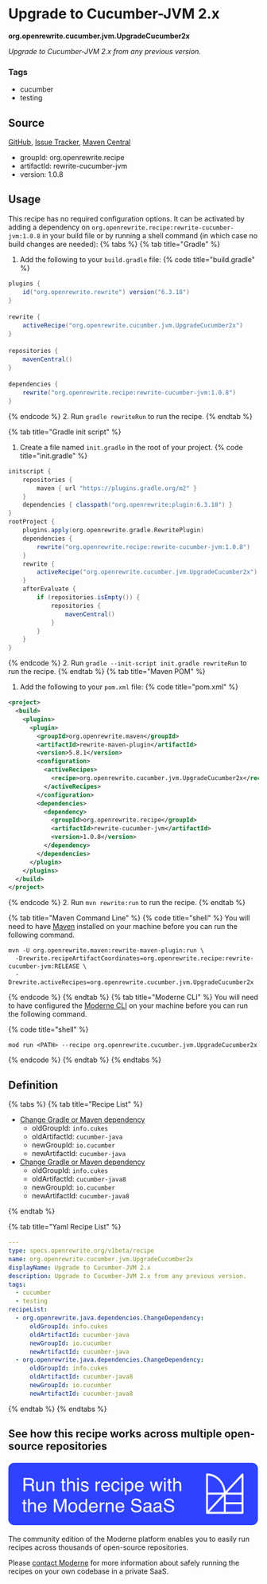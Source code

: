 # Upgrade to Cucumber-JVM 2.x

**org.openrewrite.cucumber.jvm.UpgradeCucumber2x**

_Upgrade to Cucumber-JVM 2.x from any previous version._

### Tags

* cucumber
* testing

## Source

[GitHub](https://github.com/openrewrite/rewrite-cucumber-jvm/blob/main/src/main/resources/META-INF/rewrite/cucumber.yml), [Issue Tracker](https://github.com/openrewrite/rewrite-cucumber-jvm/issues), [Maven Central](https://central.sonatype.com/artifact/org.openrewrite.recipe/rewrite-cucumber-jvm/1.0.8/jar)

* groupId: org.openrewrite.recipe
* artifactId: rewrite-cucumber-jvm
* version: 1.0.8


## Usage

This recipe has no required configuration options. It can be activated by adding a dependency on `org.openrewrite.recipe:rewrite-cucumber-jvm:1.0.8` in your build file or by running a shell command (in which case no build changes are needed): 
{% tabs %}
{% tab title="Gradle" %}
1. Add the following to your `build.gradle` file:
{% code title="build.gradle" %}
```groovy
plugins {
    id("org.openrewrite.rewrite") version("6.3.18")
}

rewrite {
    activeRecipe("org.openrewrite.cucumber.jvm.UpgradeCucumber2x")
}

repositories {
    mavenCentral()
}

dependencies {
    rewrite("org.openrewrite.recipe:rewrite-cucumber-jvm:1.0.8")
}
```
{% endcode %}
2. Run `gradle rewriteRun` to run the recipe.
{% endtab %}

{% tab title="Gradle init script" %}
1. Create a file named `init.gradle` in the root of your project.
{% code title="init.gradle" %}
```groovy
initscript {
    repositories {
        maven { url "https://plugins.gradle.org/m2" }
    }
    dependencies { classpath("org.openrewrite:plugin:6.3.18") }
}
rootProject {
    plugins.apply(org.openrewrite.gradle.RewritePlugin)
    dependencies {
        rewrite("org.openrewrite.recipe:rewrite-cucumber-jvm:1.0.8")
    }
    rewrite {
        activeRecipe("org.openrewrite.cucumber.jvm.UpgradeCucumber2x")
    }
    afterEvaluate {
        if (repositories.isEmpty()) {
            repositories {
                mavenCentral()
            }
        }
    }
}
```
{% endcode %}
2. Run `gradle --init-script init.gradle rewriteRun` to run the recipe.
{% endtab %}
{% tab title="Maven POM" %}
1. Add the following to your `pom.xml` file:
{% code title="pom.xml" %}
```xml
<project>
  <build>
    <plugins>
      <plugin>
        <groupId>org.openrewrite.maven</groupId>
        <artifactId>rewrite-maven-plugin</artifactId>
        <version>5.8.1</version>
        <configuration>
          <activeRecipes>
            <recipe>org.openrewrite.cucumber.jvm.UpgradeCucumber2x</recipe>
          </activeRecipes>
        </configuration>
        <dependencies>
          <dependency>
            <groupId>org.openrewrite.recipe</groupId>
            <artifactId>rewrite-cucumber-jvm</artifactId>
            <version>1.0.8</version>
          </dependency>
        </dependencies>
      </plugin>
    </plugins>
  </build>
</project>
```
{% endcode %}
2. Run `mvn rewrite:run` to run the recipe.
{% endtab %}

{% tab title="Maven Command Line" %}
{% code title="shell" %}
You will need to have [Maven](https://maven.apache.org/download.cgi) installed on your machine before you can run the following command.

```shell
mvn -U org.openrewrite.maven:rewrite-maven-plugin:run \
  -Drewrite.recipeArtifactCoordinates=org.openrewrite.recipe:rewrite-cucumber-jvm:RELEASE \
  -Drewrite.activeRecipes=org.openrewrite.cucumber.jvm.UpgradeCucumber2x
```
{% endcode %}
{% endtab %}
{% tab title="Moderne CLI" %}
You will need to have configured the [Moderne CLI](https://docs.moderne.io/moderne-cli/cli-intro) on your machine before you can run the following command.

{% code title="shell" %}
```shell
mod run <PATH> --recipe org.openrewrite.cucumber.jvm.UpgradeCucumber2x
```
{% endcode %}
{% endtab %}
{% endtabs %}

## Definition

{% tabs %}
{% tab title="Recipe List" %}
* [Change Gradle or Maven dependency](../../java/dependencies/changedependency.md)
  * oldGroupId: `info.cukes`
  * oldArtifactId: `cucumber-java`
  * newGroupId: `io.cucumber`
  * newArtifactId: `cucumber-java`
* [Change Gradle or Maven dependency](../../java/dependencies/changedependency.md)
  * oldGroupId: `info.cukes`
  * oldArtifactId: `cucumber-java8`
  * newGroupId: `io.cucumber`
  * newArtifactId: `cucumber-java8`

{% endtab %}

{% tab title="Yaml Recipe List" %}
```yaml
---
type: specs.openrewrite.org/v1beta/recipe
name: org.openrewrite.cucumber.jvm.UpgradeCucumber2x
displayName: Upgrade to Cucumber-JVM 2.x
description: Upgrade to Cucumber-JVM 2.x from any previous version.
tags:
  - cucumber
  - testing
recipeList:
  - org.openrewrite.java.dependencies.ChangeDependency:
      oldGroupId: info.cukes
      oldArtifactId: cucumber-java
      newGroupId: io.cucumber
      newArtifactId: cucumber-java
  - org.openrewrite.java.dependencies.ChangeDependency:
      oldGroupId: info.cukes
      oldArtifactId: cucumber-java8
      newGroupId: io.cucumber
      newArtifactId: cucumber-java8

```
{% endtab %}
{% endtabs %}

## See how this recipe works across multiple open-source repositories

[![Moderne Link Image](/.gitbook/assets/ModerneRecipeButton.png)](https://app.moderne.io/recipes/org.openrewrite.cucumber.jvm.UpgradeCucumber2x)

The community edition of the Moderne platform enables you to easily run recipes across thousands of open-source repositories.

Please [contact Moderne](https://moderne.io/product) for more information about safely running the recipes on your own codebase in a private SaaS.
